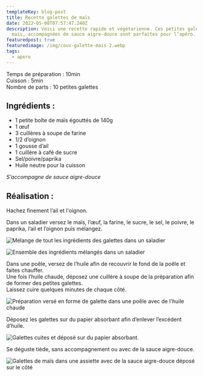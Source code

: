 ```yaml
---
templateKey: blog-post
title: Recette galettes de maïs
date: 2022-05-08T07:57:47.240Z
description: Voici une recette rapide et végétarienne. Ces petites galettes de
  maïs, accompagnées de sauce aigre-douce sont parfaites pour l’apéro.
featuredpost: true
featuredimage: /img/couv-galette-mais-2.webp
tags:
  - apero
---
```

Temps de préparation : 10min\
Cuisson : 5min\
Nombre de parts : 10 petites galettes

## Ingrédients :

* 1 petite boîte de maïs égouttés de 140g
* 1 œuf
* 3 cuillères à soupe de farine
* 1/2 d’oignon
* 1 gousse d’ail
* 1 cuillère à café de sucre
* Sel/poivre/paprika
* Huile neutre pour la cuisson

*S’accompagne de sauce aigre-douce*

## Réalisation :

Hachez finement l’ail et l'oignon.

Dans un saladier versez le maïs, l’œuf, la farine, le sucre, le sel, le poivre, le paprika, l’ail et l’oignon puis mélangez.

![Mélange de tout les ingrédients des galettes dans un saladier](/img/melange-ingredients-galette-mais.jpeg "Mélange ingrédients ")

![Ensemble des ingrédients mélangés dans un saladier ](/img/prepa-galette-mais.jpeg "Préparation pour les galettes ")

Dans une poêle, versez de l’huile afin de recouvrir le fond de la poêle et faites chauffer.\
Une fois l’huile chaude, déposez une cuillère à soupe de la préparation afin de former des petites galettes.\
Laissez cuire quelques minutes de chaque côté.

![Préparation versé en forme de galette dans une poêle avec de l'huile chaude](/img/cuisson-galette-mais.jpeg "Cuisson des galettes ")

Déposez les galettes sur du papier absorbant afin d’enlever l’excédent d’huile.

![Galettes cuites et déposé sur du papier absorbant. ](/img/galette-cuite.jpeg "Galettes cuites ")

Se déguste tiède, sans accompagnement ou avec de la sauce aigre-douce.

![Galettes de maïs dans une assiette avec de la sauce aigre-douce déposé sur le côté ](/img/couv-1-galette-mais-.jpeg "Galettes avant dégustation")